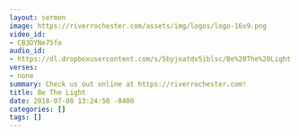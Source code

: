 ```yaml
---
layout: sermon
image: https://riverrochester.com/assets/img/logos/logo-16x9.png
video_id:
- CB3DYNe75fo
audio_id:
- https://dl.dropboxusercontent.com/s/5byjoatdv5iblsc/Be%20The%20Light.mp3?dl=0
verses:
- none
summary: Check us out online at https://riverrochester.com!
title: Be The Light
date: 2018-07-08 13:24:50 -0400
categories: []
tags: []
---
```

